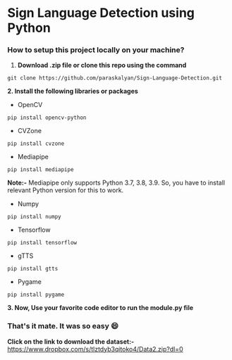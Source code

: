 # Sign Language Detection using Python
### How to setup this project locally on your machine?
1. **Download .zip file or clone this repo using the command**
```console
git clone https://github.com/paraskalyan/Sign-Language-Detection.git
```

**2. Install the following libraries or packages**
* OpenCV
```console
pip install opencv-python
```
* CVZone
```console
pip install cvzone
```

* Mediapipe
```console
pip install mediapipe
```
**Note:-** Mediapipe only supports Python 3.7, 3.8, 3.9. So, you have to install relevant Python version for this to work.
* Numpy
```console
pip install numpy
```
* Tensorflow
```console
pip install tensorflow
```
* gTTS
```console
pip install gtts
```
* Pygame
```console
pip install pygame
```

**3. Now, Use your favorite code editor to run the module.py file**

### That's it mate. It was so easy 😄
**Click on the link to download the dataset:-** https://www.dropbox.com/s/tlztdyb3qitoko4/Data2.zip?dl=0
